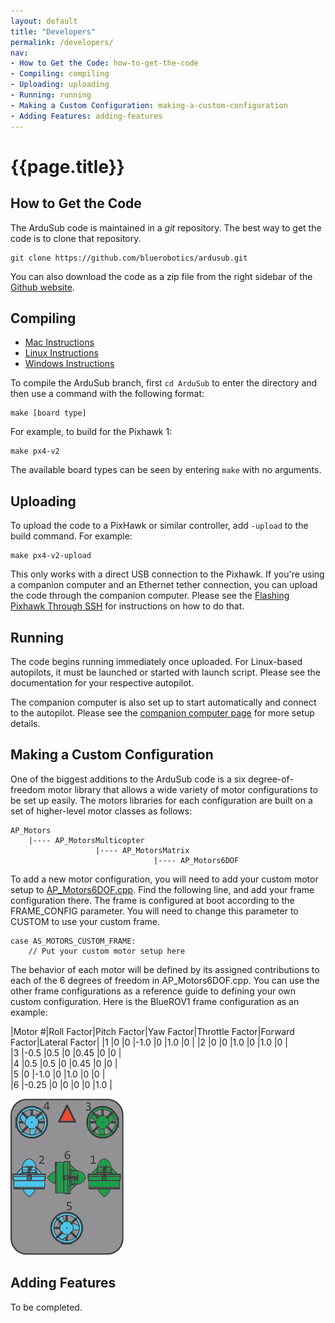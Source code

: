 ```yaml
---
layout: default
title: "Developers"
permalink: /developers/
nav:
- How to Get the Code: how-to-get-the-code
- Compiling: compiling
- Uploading: uploading
- Running: running
- Making a Custom Configuration: making-a-custom-configuration
- Adding Features: adding-features
---
```


# {{page.title}}

## How to Get the Code

The ArduSub code is maintained in a *git* repository. The best way to get the code is to clone that repository.

	git clone https://github.com/bluerobotics/ardusub.git

You can also download the code as a zip file from the right sidebar of the <a href="https://github.com/bluerobotics/ardusub.git">Github website</a>.

## Compiling

- [Mac Instructions](http://dev.ardupilot.com/wiki/building-px4-with-make-on-mac/)
- [Linux Instructions](http://dev.ardupilot.com/wiki/building-px4-for-linux-with-make/)
- [Windows Instructions](http://dev.ardupilot.com/wiki/building-px4-with-make/)

To compile the ArduSub branch, first `cd ArduSub` to enter the directory and then use a command with the following format:

	make [board type]

For example, to build for the Pixhawk 1:

	make px4-v2

The available board types can be seen by entering `make` with no arguments.

## Uploading

To upload the code to a PixHawk or similar controller, add `-upload` to the build command. For example:

	make px4-v2-upload

This only works with a direct USB connection to the Pixhawk. If you're using a companion computer and an Ethernet tether connection, you can upload the code through the companion computer. Please see the [Flashing Pixhawk Through SSH](/raspi-setup/#flashing-pixhawk-through-ssh) for instructions on how to do that.

## Running

The code begins running immediately once uploaded. For Linux-based autopilots, it must be launched or started with launch script. Please see the documentation for your respective autopilot.

The companion computer is also set up to start automatically and connect to the autopilot. Please see the [companion computer page](/raspi-setup/) for more setup details.

## Making a Custom Configuration

One of the biggest additions to the ArduSub code is a six degree-of-freedom motor library that allows a wide variety of motor configurations to be set up easily. The motors libraries for each configuration are built on a set of higher-level motor classes as follows:

    AP_Motors
        |---- AP_MotorsMulticopter
                       |---- AP_MotorsMatrix
                                    |---- AP_Motors6DOF

To add a new motor configuration, you will need to add your custom motor setup to [AP_Motors6DOF.cpp](https://github.com/bluerobotics/ardusub/blob/master/libraries/AP_Motors/AP_Motors6DOF.cpp). Find the following line, and add your frame configuration there. The frame is configured at boot according to the FRAME_CONFIG parameter. You will need to change this parameter to CUSTOM to use your custom frame.

    case AS_MOTORS_CUSTOM_FRAME:
        // Put your custom motor setup here

The behavior of each motor will be defined by its assigned contributions to each of the 6 degrees of freedom in AP_Motors6DOF.cpp. You can use the other frame configurations as a reference guide to defining your own custom configuration. Here is the BlueROV1 frame configuration as an example:

|Motor #|Roll Factor|Pitch Factor|Yaw Factor|Throttle Factor|Forward Factor|Lateral Factor|
|1      |0          |0           |-1.0      |0              |1.0           |0             |
|2      |0          |0           |1.0       |0              |1.0           |0             |  
|3      |-0.5       |0.5         |0         |0.45           |0             |0             |    
|4      |0.5        |0.5         |0         |0.45           |0             |0             |     
|5      |0          |-1.0        |0         |1.0            |0             |0             |      
|6      |-0.25      |0           |0         |0              |0             |1.0           |

<img src="/images/bluerov-frame.png" class="img-responsive img-center" style="max-height:250px;">

## Adding Features

To be completed.